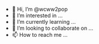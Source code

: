 - 👋 Hi, I’m @wcww2pop
- 👀 I’m interested in ...
- 🌱 I’m currently learning ...
- 💞️ I’m looking to collaborate on ...
- 📫 How to reach me ...

<!---
wcww2pop/wcww2pop is a ✨ special ✨ repository because its `README.md` (this file) appears on your GitHub profile.
You can click the Preview link to take a look at your changes.
--->
